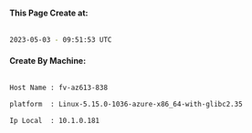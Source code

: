 
   
#### This Page Create at:

```bash

2023-05-03 - 09:51:53 UTC

```

#### Create By Machine:

```bash

Host Name : fv-az613-838

platform  : Linux-5.15.0-1036-azure-x86_64-with-glibc2.35

Ip Local  : 10.1.0.181

```

